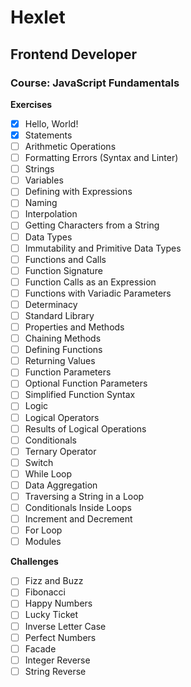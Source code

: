 # Hexlet
## Frontend Developer
### Course: JavaScript Fundamentals

**Exercises**
- [x] Hello, World!
- [x] Statements
- [ ] Arithmetic Operations
- [ ] Formatting Errors (Syntax and Linter)
- [ ] Strings
- [ ] Variables
- [ ] Defining with Expressions
- [ ] Naming
- [ ] Interpolation
- [ ] Getting Characters from a String
- [ ] Data Types
- [ ] Immutability and Primitive Data Types
- [ ] Functions and Calls
- [ ] Function Signature
- [ ] Function Calls as an Expression
- [ ] Functions with Variadic Parameters
- [ ] Determinacy
- [ ] Standard Library
- [ ] Properties and Methods
- [ ] Chaining Methods
- [ ] Defining Functions
- [ ] Returning Values
- [ ] Function Parameters
- [ ] Optional Function Parameters
- [ ] Simplified Function Syntax
- [ ] Logic
- [ ] Logical Operators
- [ ] Results of Logical Operations
- [ ] Conditionals
- [ ] Ternary Operator
- [ ] Switch
- [ ] While Loop
- [ ] Data Aggregation
- [ ] Traversing a String in a Loop
- [ ] Conditionals Inside Loops
- [ ] Increment and Decrement
- [ ] For Loop
- [ ] Modules

**Challenges**
- [ ] Fizz and Buzz
- [ ] Fibonacci
- [ ] Happy Numbers
- [ ] Lucky Ticket
- [ ] Inverse Letter Case
- [ ] Perfect Numbers
- [ ] Facade
- [ ] Integer Reverse
- [ ] String Reverse
